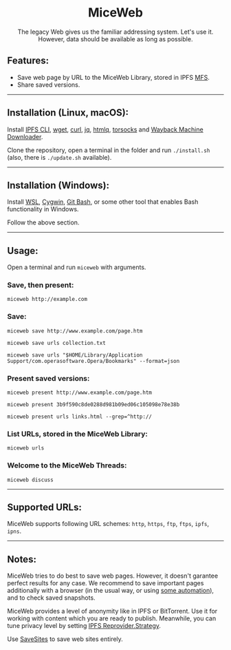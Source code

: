 <h1 align="center">MiceWeb</h1>

<p align="center">The legacy Web gives us the familiar addressing system. Let's use it. However, data should be available as long as possible.</p>

## Features:

- Save web page by URL to the MiceWeb Library, stored in IPFS [MFS](https://docs.ipfs.tech/concepts/file-systems/#mutable-file-system-mfs).
- Share saved versions.

---

## Installation (Linux, macOS):

Install [IPFS CLI](https://docs.ipfs.io/install/command-line/), [wget](https://www.gnu.org/software/wget/), [curl](https://curl.se/), [jq](https://stedolan.github.io/jq/download/), [htmlq](https://github.com/mgdm/htmlq/), [torsocks](https://gitlab.torproject.org/tpo/core/torsocks) and [Wayback Machine Downloader](https://github.com/ImportTaste/wayback-machine-downloader).

Clone the repository, open a terminal in the folder and run `./install.sh` (also, there is `./update.sh` available).

---

## Installation (Windows):

Install [WSL](https://docs.microsoft.com/en-us/windows/wsl/install-win10), [Cygwin](https://www.cygwin.com/), [Git Bash](https://git-scm.com/download/win), or some other tool that enables Bash functionality in Windows.

Follow the above section.

---

## Usage:

Open a terminal and run `miceweb` with arguments.

### Save, then present:
`miceweb http://example.com`

### Save:
`miceweb save http://www.example.com/page.htm`

`miceweb save urls collection.txt`

`miceweb save urls "$HOME/Library/Application Support/com.operasoftware.Opera/Bookmarks" --format=json`

### Present saved versions:
`miceweb present http://www.example.com/page.htm`

`miceweb present 3b9f590c8de0288d981b09ed06c105098e78e38b`

`miceweb present urls links.html --grep=^http://`

### List URLs, stored in the MiceWeb Library:
`miceweb urls`

### Welcome to the MiceWeb Threads:
`miceweb discuss`

---

## Supported URLs:

MiceWeb supports following URL schemes: `http`, `https`, `ftp`, `ftps`, `ipfs`, `ipns`.

---

## Notes:

MiceWeb tries to do best to save web pages. However, it doesn't garantee perfect results for any case. We recommend to save important pages additionally with a browser (in the usual way, or using [some automation](http://ratbrowser.com)), and to check saved snapshots.

MiceWeb provides a level of anonymity like in IPFS or BitTorrent. Use it for working with content which you are ready to publish. Meanwhile, you can tune privacy level by setting [IPFS Reprovider.Strategy](https://github.com/ipfs/kubo/blob/master/docs/config.md#reproviderstrategy).

Use [SaveSites](https://github.com/defder-su/SaveSites) to save web sites entirely.
